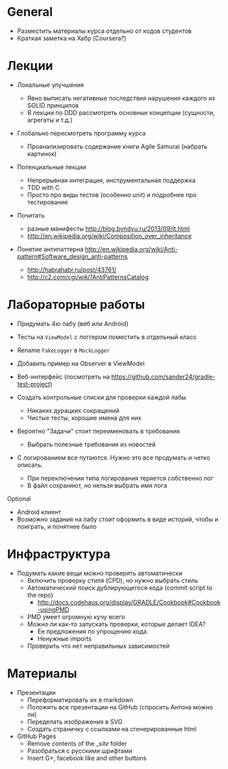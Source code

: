 # General
  - Разместить материалы курса отдельно от кодов студентов
  - Краткая заметка на Хабр (Coursera?)

# Лекции
  - Локальные улучшения
    - Явно выписать негативные последствия нарушения каждого из SOLID принципов
    - В лекции по DDD рассмотреть основные концепции (сущности, агрегаты и т.д.)

  - Глобально пересмотреть программу курса
    - Проанализировать содержание книги Agile Samurai (набрать картинок) 
  - Потенциальные лекции
    - Непрерывная интеграция, инструментальная поддержка
    - TDD with C
    - Просто про виды тестов (особенно unit) и подробнее про тестирование
  - Почитать 
    - разные манифесты <http://blog.byndyu.ru/2013/09/it.html>
    - <http://en.wikipedia.org/wiki/Composition_over_inheritance>

  - Понятие антипаттерна <http://en.wikipedia.org/wiki/Anti-pattern#Software_design_anti-patterns>
    - <http://habrahabr.ru/post/43761/>
    - <http://c2.com/cgi/wiki?AntiPatternsCatalog>

# Лабораторные работы
  - Придумать 4ю лабу (веб или Android)
  - Тесты на `ViewModel` с логгером поместить в отдельный класс
  - Rename `FakeLogger` в `MockLogger`
  - Добавить пример на Observer в ViewModel

  - Веб-интерфейс (посмотреть на <https://github.com/sander24/gradle-test-project>)
  - Создать контрольные списки для проверки каждой лабы
    - Никаких дурацких сокращений
    - Чистые тесты, хорошие имена для них
  - Вероятно "Задачи" стоит переименовать в требования
    - Выбрать полезные требования из новостей
  - С логированием все путаются. Нужно это все продумать и четко описать.
    - При переключении типа логирования теряется собственно лог
    - В файл сохраняют, но нельзя выбрать имя лога

Optional
  - Android клиент
  - Возможно задания на лабу стоит оформить в виде историй, чтобы и поиграть, и
    понятнее было

# Инфраструктура
  - Подумать какие вещи можно проверять автоматически
    - Включить проверку стиля (CPD), но нужно выбрать стиль
    - Автоматический поиск дублирующегося кода (commit script to the repo)
      - <http://docs.codehaus.org/display/GRADLE/Cookbook#Cookbook-usingPMD>
    - PMD умеет огромную кучу всего
    - Можно ли как-то запускать проверки, которые делает IDEA? 
      - Ее предложения по упрощению кода.
      - Ненужные imports
    - Проверить что нет неправильных зависимостей

# Материалы
  - Презентации
    - Переформатировать их в markdown
    - Положить все презентации на GitHub (спросить Антона можно ли)
    - Переделать изображения в SVG
    - Создать страничку с сcылками на сгенерированные html
  - GitHub Pages
    - Remove contents of the *_site* folder
    - Разобраться с русскими шрифтами
    - Insert G+, facebook like and other buttons
